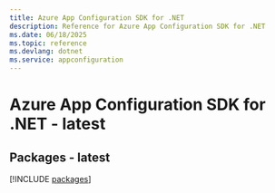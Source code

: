 ```yaml
---
title: Azure App Configuration SDK for .NET
description: Reference for Azure App Configuration SDK for .NET
ms.date: 06/18/2025
ms.topic: reference
ms.devlang: dotnet
ms.service: appconfiguration
---
```

# Azure App Configuration SDK for .NET - latest
## Packages - latest
[!INCLUDE [packages](app-configuration-index.md)]